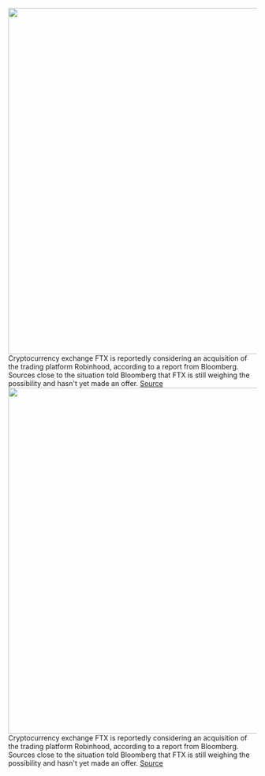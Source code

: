 <img src='https://cdn.vox-cdn.com/thumbor/37hWhpplizo5Z6scRM1KRtV6rqQ=/0x0:2040x1360/1200x800/filters:focal(857x517:1183x843)/cdn.vox-cdn.com/uploads/chorus_image/image/71022291/acastro_220524_STK428_0001.0.jpg' width='700px' /><br/>
Cryptocurrency exchange FTX is reportedly considering an acquisition of the trading platform Robinhood, according to a report from Bloomberg. Sources close to the situation told Bloomberg that FTX is still weighing the possibility and hasn't yet made an offer.
<a href='https://www.theverge.com/2022/6/27/23185455/ftx-crypto-exchange-robinhood-acquisition-sam-bankman-fried'> Source <a/><img src='https://cdn.vox-cdn.com/thumbor/37hWhpplizo5Z6scRM1KRtV6rqQ=/0x0:2040x1360/1200x800/filters:focal(857x517:1183x843)/cdn.vox-cdn.com/uploads/chorus_image/image/71022291/acastro_220524_STK428_0001.0.jpg' width='700px' /><br/>
Cryptocurrency exchange FTX is reportedly considering an acquisition of the trading platform Robinhood, according to a report from Bloomberg. Sources close to the situation told Bloomberg that FTX is still weighing the possibility and hasn't yet made an offer.
<a href='https://www.theverge.com/2022/6/27/23185455/ftx-crypto-exchange-robinhood-acquisition-sam-bankman-fried'> Source <a/>